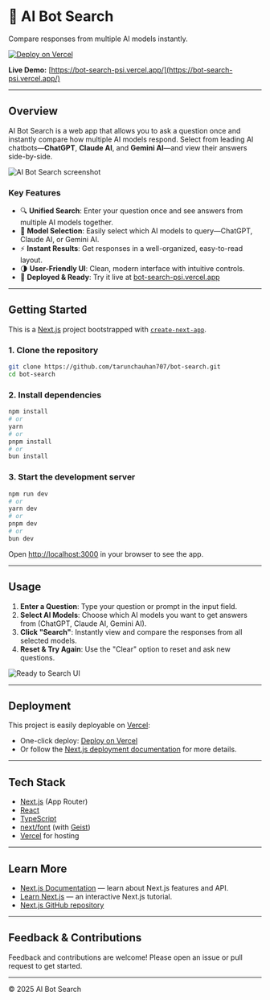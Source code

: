 # 🤖 AI Bot Search

Compare responses from multiple AI models instantly.

[![Deploy on Vercel](https://vercel.com/button)](https://vercel.com/new?utm_medium=default-template&filter=next.js&utm_source=create-next-app&utm_campaign=create-next-app-readme)

**Live Demo:** [https://bot-search-psi.vercel.app/](https://bot-search-psi.vercel.app/)

---

## Overview

AI Bot Search is a web app that allows you to ask a question once and instantly compare how multiple AI models respond. Select from leading AI chatbots—**ChatGPT**, **Claude AI**, and **Gemini AI**—and view their answers side-by-side.

![AI Bot Search screenshot](image1)

### Key Features

- 🔍 **Unified Search**: Enter your question once and see answers from multiple AI models together.
- 🤖 **Model Selection**: Easily select which AI models to query—ChatGPT, Claude AI, or Gemini AI.
- ⚡ **Instant Results**: Get responses in a well-organized, easy-to-read layout.
- 🌗 **User-Friendly UI**: Clean, modern interface with intuitive controls.
- 🚀 **Deployed & Ready**: Try it live at [bot-search-psi.vercel.app](https://bot-search-psi.vercel.app/)

---

## Getting Started

This is a [Next.js](https://nextjs.org/) project bootstrapped with [`create-next-app`](https://nextjs.org/docs/app/api-reference/cli/create-next-app).

### 1. Clone the repository

```bash
git clone https://github.com/tarunchauhan707/bot-search.git
cd bot-search
```

### 2. Install dependencies

```bash
npm install
# or
yarn
# or
pnpm install
# or
bun install
```

### 3. Start the development server

```bash
npm run dev
# or
yarn dev
# or
pnpm dev
# or
bun dev
```

Open [http://localhost:3000](http://localhost:3000) in your browser to see the app.

---

## Usage

1. **Enter a Question**: Type your question or prompt in the input field.
2. **Select AI Models**: Choose which AI models you want to get answers from (ChatGPT, Claude AI, Gemini AI).
3. **Click "Search"**: Instantly view and compare the responses from all selected models.
4. **Reset & Try Again**: Use the "Clear" option to reset and ask new questions.

![Ready to Search UI](image2)

---

## Deployment

This project is easily deployable on [Vercel](https://vercel.com/):

- One-click deploy: [Deploy on Vercel](https://vercel.com/new?utm_medium=default-template&filter=next.js&utm_source=create-next-app&utm_campaign=create-next-app-readme)
- Or follow the [Next.js deployment documentation](https://nextjs.org/docs/app/building-your-application/deploying) for more details.

---

## Tech Stack

- [Next.js](https://nextjs.org/) (App Router)
- [React](https://react.dev/)
- [TypeScript](https://www.typescriptlang.org/)
- [next/font](https://nextjs.org/docs/app/building-your-application/optimizing/fonts) (with [Geist](https://vercel.com/font))
- [Vercel](https://vercel.com/) for hosting

---

## Learn More

- [Next.js Documentation](https://nextjs.org/docs) — learn about Next.js features and API.
- [Learn Next.js](https://nextjs.org/learn) — an interactive Next.js tutorial.
- [Next.js GitHub repository](https://github.com/vercel/next.js)

---

## Feedback & Contributions

Feedback and contributions are welcome! Please open an issue or pull request to get started.

---

© 2025 AI Bot Search
